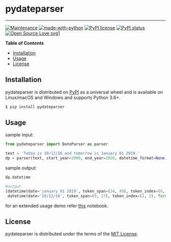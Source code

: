 # pydateparser

-----
[![Maintenance](https://img.shields.io/badge/Maintained%3F-yes-green.svg)](https://github.com/GlibAI/pydateparser/graphs/commit-activity)
[![made-with-python](https://img.shields.io/badge/Made%20with-Python-1f425f.svg)](https://www.python.org/)
[![PyPI license](https://img.shields.io/pypi/l/pydateparser.svg)](https://pypi.python.org/pypi/pydateparser/)
[![PyPI status](https://img.shields.io/pypi/status/pydateparser.svg)](https://pypi.python.org/pypi/pydateparser/)
[![Open Source Love svg1](https://badges.frapsoft.com/os/v1/open-source.svg?v=103)](https://github.com/ellerbrock/open-source-badges/)

**Table of Contents**

* [Installation](#installation)
* [Usage](#usage)
* [License](#license)

## Installation

pydateparser is distributed on [PyPI](https://pypi.org) as a universal
wheel and is available on Linux/macOS and Windows and supports
Python 3.6+.

```bash
$ pip install pydateparser
```

## Usage

sample input:
```python
from pydateparser import DateParser as parser

text = 'Today is 10/12/16 and tomorrow is January 01 2019.'
dp = parser(text, start_year=2000, end_year=2020, datetime_format=None)
```
sample output: 
```python
dp.datetime

#output
[datetime(date='january 01 2019', token_span=(34, 49), token_index=(6, 8), format='%B %d %Y'),
 datetime(date='10/12/16', token_span=(9, 17), token_index=(2, 2), format='%d/%m/%y')]
```
for an extended usage demo refer [this](https://github.com/GlibAI/pydateparser/blob/master/notebooks/lib-usage-notebook.ipynb) notebook.
## License

pydateparser is distributed under the terms of the
[MIT License](https://choosealicense.com/licenses/mit).

